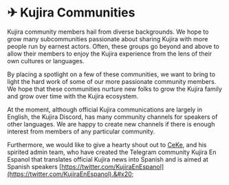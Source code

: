# ✈ Kujira Communities

Kujira community members hail from diverse backgrounds. We hope to grow many subcommunities passionate about sharing Kujira with more people run by earnest actors. Often, these groups go beyond and above to allow their members to enjoy the Kujira experience from the lens of their own cultures or languages.

By placing a spotlight on a few of these communities, we want to bring to light the hard work of some of our more passionate community members. We hope that these communities nurture new folks to grow the Kujira family and grow over time with the Kujira ecosystem.

At the moment, although official Kujira communications are largely in English, the Kujira Discord, has many community channels for speakers of other languages. We are happy to create new channels if there is enough interest from members of any particular community.&#x20;

Furthermore, we would like to give a hearty shout out to [CeKe](https://twitter.com/CryptoCeKe), and his spirited admin team, who have created the Telegram community Kujira En Espanol that translates official Kujira news into Spanish and is aimed at Spanish speakers [https://twitter.com/KujiraEnEspanol](https://twitter.com/KujiraEnEspanol).&#x20;
